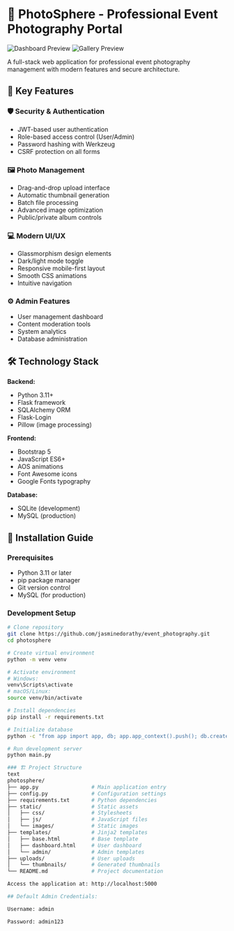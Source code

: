 # 📸 PhotoSphere - Professional Event Photography Portal

![Dashboard Preview](screenshots/dashboard.png)
![Gallery Preview](screenshots/gallery.png)

A full-stack web application for professional event photography management with modern features and secure architecture.

## 🌟 Key Features

### 🛡️ Security & Authentication
- JWT-based user authentication
- Role-based access control (User/Admin)
- Password hashing with Werkzeug
- CSRF protection on all forms

### 🖼️ Photo Management
- Drag-and-drop upload interface
- Automatic thumbnail generation
- Batch file processing
- Advanced image optimization
- Public/private album controls

### 💻 Modern UI/UX
- Glassmorphism design elements
- Dark/light mode toggle
- Responsive mobile-first layout
- Smooth CSS animations
- Intuitive navigation

### ⚙️ Admin Features
- User management dashboard
- Content moderation tools
- System analytics
- Database administration

## 🛠️ Technology Stack

**Backend:**
- Python 3.11+
- Flask framework
- SQLAlchemy ORM
- Flask-Login
- Pillow (image processing)

**Frontend:**
- Bootstrap 5
- JavaScript ES6+
- AOS animations
- Font Awesome icons
- Google Fonts typography

**Database:**
- SQLite (development)
- MySQL (production)

## 🚀 Installation Guide

### Prerequisites
- Python 3.11 or later
- pip package manager
- Git version control
- MySQL (for production)

### Development Setup
```bash
# Clone repository
git clone https://github.com/jasminedorathy/event_photography.git
cd photosphere

# Create virtual environment
python -m venv venv

# Activate environment
# Windows:
venv\Scripts\activate
# macOS/Linux:
source venv/bin/activate

# Install dependencies
pip install -r requirements.txt

# Initialize database
python -c "from app import app, db; app.app_context().push(); db.create_all()"

# Run development server
python main.py

### 🏗️ Project Structure
text
photosphere/
├── app.py                 # Main application entry
├── config.py              # Configuration settings
├── requirements.txt       # Python dependencies
├── static/                # Static assets
│   ├── css/               # Stylesheets
│   ├── js/                # JavaScript files
│   └── images/            # Static images
├── templates/             # Jinja2 templates
│   ├── base.html          # Base template
│   ├── dashboard.html     # User dashboard
│   └── admin/             # Admin templates
├── uploads/               # User uploads
│   └── thumbnails/        # Generated thumbnails
└── README.md              # Project documentation

Access the application at: http://localhost:5000

## Default Admin Credentials:

Username: admin

Password: admin123
